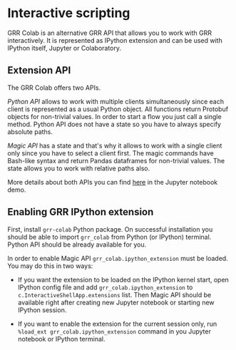 # Interactive scripting

GRR Colab is an alternative GRR API that allows you to work with GRR 
interactively. It is represented as IPython extension and can be used with 
IPython itself, Jupyter or Colaboratory. 

## Extension API

The GRR Colab offers two APIs.

*Python API* allows to work with multiple clients simultaneously since each 
client is represented as a usual Python object. All functions return Protobuf 
objects for non-trivial values. In order to start a flow you just call a single 
method. Python API does not have a state so you have to always specify absolute 
paths.

*Magic API* has a state and that's why it allows to work with a single client 
only since you have to select a client first. The magic commands have Bash-like 
syntax and return Pandas dataframes for non-trivial values. The state allows 
you to work with relative paths also.

More details about both APIs you can find [here][jupyter-notebook] in the
Jupyter notebook demo.

## Enabling GRR IPython extension

First, install `grr-colab` Python package. On successful installation you 
should be able to import `grr_colab` from Python (or IPython) terminal. Python 
API should be already available for you.

In order to enable Magic API `grr_colab.ipython_extension` must be loaded. You 
may do this in two ways:

* If you want the extension to be loaded on the IPython kernel start, open 
IPython config file and add `grr_colab.ipython_extension` to 
`c.InteractiveShellApp.extensions` list. Then Magic API should be available 
right after creating new Jupyter notebook or starting new IPython session.

* If you want to enable the extension for the current session only, run 
`%load_ext grr_colab.ipython_extension` command in you Jupyter notebook or 
IPython terminal.

[jupyter-notebook]: https://nbviewer.jupyter.org/github/google/grr/blob/master/colab/examples/demo.ipynb
